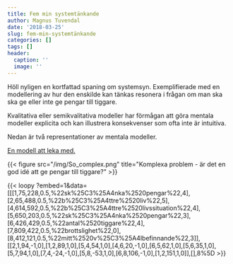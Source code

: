 ```yaml
---
title: Fem min systemtänkande
author: Magnus Tuvendal
date: '2018-03-25'
slug: fem-min-systemtänkande
categories: []
tags: []
header:
  caption: ''
  image: ''
---
```

Höll nyligen en kortfattad spaning om systemsyn. Exemplifierade med en modellering av hur den enskilde kan tänkas resonera i frågan om man ska ska ge eller inte ge pengar till tiggare.

Kvalitativa eller semikvalitativa modeller har förmågan att göra mentala modeller explicita och kan illustrera konsekvenser som ofta inte är intuitiva.

Nedan är två representationer av mentala modeller. 

[En modell att leka med.](http://ncase.me/loopy/v1.1/?data=[[[1,315,241,0.5,%22sk%25C3%25A4nka%2520pengar%22,4],[2,305,501,0.5,%22b%25C3%25A4ttre%2520liv%22,5],[4,854,605,0.5,%22b%25C3%25A4ttre%2520livssituation%22,4],[5,890,216,0.5,%22sk%25C3%25A4nka%2520pengar%22,3],[6,666,442,0.5,%22antal%2520tiggare%22,4],[7,1049,435,0.5,%22brottslighet%22,0],[8,652,134,0.5,%22mitt%2520v%25C3%25A4lbefinnande%22,3]],[[2,1,94,-1,0],[1,2,89,1,0],[5,4,54,1,0],[4,6,20,-1,0],[6,5,62,1,0],[5,6,35,1,0],[5,7,94,1,0],[7,4,-24,-1,0],[5,8,-53,1,0],[6,8,106,-1,0],[1,2,151,1,0]],[],8%5D)

{{< figure src="/img/So_complex.png" title="Komplexa problem - är det en god idé att ge pengar till tiggare?" >}}

{{< loopy ?embed=1&data=[[[1,75,228,0.5,%22sk%25C3%25A4nka%2520pengar%22,4],[2,65,488,0.5,%22b%25C3%25A4ttre%2520liv%22,5],[4,614,592,0.5,%22b%25C3%25A4ttre%2520livssituation%22,4],[5,650,203,0.5,%22sk%25C3%25A4nka%2520pengar%22,3],[6,426,429,0.5,%22antal%2520tiggare%22,4],[7,809,422,0.5,%22brottslighet%22,0],[8,412,121,0.5,%22mitt%2520v%25C3%25A4lbefinnande%22,3]],[[2,1,94,-1,0],[1,2,89,1,0],[5,4,54,1,0],[4,6,20,-1,0],[6,5,62,1,0],[5,6,35,1,0],[5,7,94,1,0],[7,4,-24,-1,0],[5,8,-53,1,0],[6,8,106,-1,0],[1,2,151,1,0]],[],8%5D >}}

